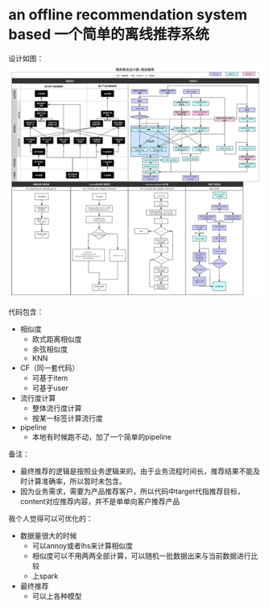 # an offline recommendation system based 一个简单的离线推荐系统

设计如图：
![Alt](design.png) 

代码包含：
- 相似度
    - 欧式距离相似度
    - 余弦相似度
    - KNN
- CF（同一套代码）
    - 可基于item
    - 可基于user
- 流行度计算
    - 整体流行度计算
    - 按某一标签计算流行度
- pipeline 
    - 本地有时候跑不动，加了一个简单的pipeline
    
备注：
- 最终推荐的逻辑是按照业务逻辑来的。由于业务流程时间长，推荐结果不能及时计算准确率，所以暂时未包含。
- 因为业务需求，需要为产品推荐客户，所以代码中target代指推荐目标，content对应推荐内容，并不是单单向客户推荐产品

我个人觉得可以可优化的：
- 数据量很大的时候 
    - 可以annoy或者lhs来计算相似度
    - 相似度可以不用两两全部计算，可以随机一批数据出来与当前数据进行比较
    - 上spark
- 最终推荐
    - 可以上各种模型
